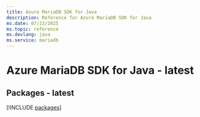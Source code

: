 ```yaml
---
title: Azure MariaDB SDK for Java
description: Reference for Azure MariaDB SDK for Java
ms.date: 07/23/2025
ms.topic: reference
ms.devlang: java
ms.service: mariadb
---
```

# Azure MariaDB SDK for Java - latest
## Packages - latest
[!INCLUDE [packages](mariadb-index.md)]